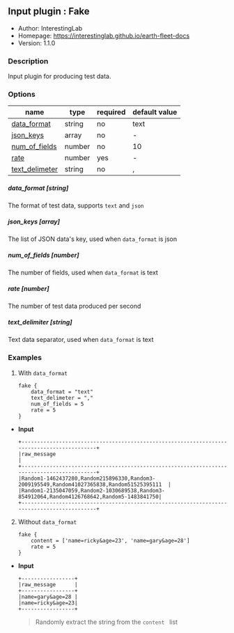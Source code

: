 ## Input plugin : Fake

* Author: InterestingLab
* Homepage: https://interestinglab.github.io/earth-fleet-docs
* Version: 1.1.0

### Description

Input plugin for producing test data.


### Options

| name | type | required | default value |
| --- | --- | --- | --- |
| [data_format](#data_format-string) | string | no | text |
| [json_keys](#json_keys-array) | array | no | - |
| [num_of_fields](#num_of_fields-number) | number | no | 10 |
| [rate](#rate-number) | number | yes | - |
| [text_delimeter](#text_delimeter-string) | string | no | , |

##### data_format [string]

The format of test data, supports `text` and `json`

##### json_keys [array]

The list of JSON data's key, used when `data_format` is json

##### num_of_fields [number]

The number of fields, used when `data_format` is text


##### rate [number]

The number of test data produced per second

##### text_delimiter [string]

Text data separator, used when `data_format` is text

### Examples

1. With `data_format`

    ```
    fake {
        data_format = "text"
        text_delimeter = ","
        num_of_fields = 5
        rate = 5
    }
    ```

* **Input**

    ```
    +-------------------------------------------------------------------------------------------+
    |raw_message                                                                                |
    +-------------------------------------------------------------------------------------------+
    |Random1-1462437280,Random215896330,Random3-2009195549,Random41027365838,Random51525395111  |
    |Random1-2135047059,Random2-1030689538,Random3-854912064,Random4126768642,Random5-1483841750|
    +-------------------------------------------------------------------------------------------+
    ```


2. Without `data_format`

    ```
    fake {
        content = ['name=ricky&age=23', 'name=gary&age=28']
        rate = 5
    }
    ```

* **Input**

    ```
    +-----------------+
    |raw_message      |
    +-----------------+
    |name=gary&age=28 |
    |name=ricky&age=23|
    +-----------------+
    ```

    > Randomly extract the string from the `content ` list
